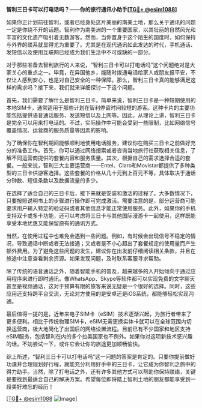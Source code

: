 **智利三日卡可以打电话吗？——你的旅行通讯小助手[[TG💪+ @esim1088](https://t.me/s/esim1088)]**

如果你正计划前往智利，或者已经身处这片美丽的南美土地，那么关于通讯的问题一定是你绕不开的话题。智利作为南美洲的一个重要国家，以其壮丽的自然风光和丰富的文化遗产吸引着无数游客。然而，当你置身于这个陌生的国度时，如何保持与外界的联系就显得尤为重要了。尤其是在现代通讯如此发达的时代，手机通话、发短信以及使用互联网已经成为我们生活中不可或缺的一部分。

对于那些准备去智利旅行的人来说，“智利三日卡可以打电话吗”这个问题绝对是大家关心的重点之一。毕竟，在异国他乡，能随时拨通电话给家人或朋友报平安，不仅让人感到安心，也是对自己安全的一种保障。那么，智利三日卡真的能够满足这样的需求吗？接下来，我们就来详细探讨一下这个问题。

首先，我们需要了解什么是智利三日卡。简单来说，智利三日卡是一种短期使用的本地SIM卡，通常适用于那些计划在智利停留时间较短的游客。这种卡片的主要功能包括提供语音通话服务、发送短信以及上网等。因此，从理论上讲，智利三日卡是完全可以用来打电话的。不过，实际操作中可能会受到一些限制，比如网络信号覆盖情况、运营商的服务质量等因素的影响。

为了确保你在智利期间能够顺利地使用电话服务，建议你在购买三日卡之前做好充分的准备工作。首先，你可以通过网络搜索或者咨询当地旅行社获取相关信息，了解不同运营商提供的套餐内容和服务质量。其次，根据自己的需求选择合适的套餐。一般来说，智利三大主要运营商——Entel、Claro和Movistar都提供了多种类型的三日卡供游客选择。这些套餐的价格从几十元到上百元不等，具体取决于通话分钟数、短信条数以及数据流量的多少。

在选择了适合自己的三日卡后，接下来就是安装和激活的过程了。大多数情况下，只要按照说明书上的步骤进行操作即可完成激活。需要注意的是，部分运营商可能要求用户输入特定的验证码或者其他信息才能正常使用服务。此外，如果你的手机支持双卡或多卡功能，还可以考虑将三日卡与其他国际漫游卡一起使用，这样既能享受本地优惠又能保留原有的通讯方式。

当然，在使用过程中也难免会遇到一些问题。例如，有时候会出现信号不稳定的情况，导致通话中断或者无法接通；又或者是不小心超出了套餐规定的使用量而产生额外费用。为了避免这些问题的发生，建议你在出发前仔细阅读相关条款，并且在旅途中注意查看剩余资源。如果发现问题，及时联系客服寻求帮助。

除了传统的语音通话之外，随着智能手机的普及，越来越多的人开始倾向于通过应用程序来进行即时通讯。像WhatsApp、Skype等软件都可以实现免费的文字聊天甚至是视频通话，这对于预算有限的旅客来说无疑是一个很好的选择。同时，这些应用还支持跨平台交流，无论对方使用的是安卓还是iOS系统，都能够轻松实现沟通。

最后值得一提的是，近年来电子SIM卡（eSIM）技术逐渐兴起，为旅行者带来了更多便利。相比于传统物理SIM卡，eSIM无需更换实体卡就可以在全球范围内切换运营商，极大地简化了出国后的网络设置流程。目前已有不少国家和地区支持eSIM服务，包括智利在内的多个拉美国家也不例外。如果你对这项新技术感兴趣的话，不妨尝试一下，或许它会让你的旅途更加顺畅愉快。

综上所述，“智利三日卡可以打电话吗”这一问题的答案是肯定的。只要你提前做好功课并合理规划好行程，就能充分利用好手中的三日卡，让它成为你智利之旅中的得力助手。当然，除了打电话之外，还有许多其他方式可以帮助你保持联络，关键是要找到最适合自己的解决方案。希望每位即将踏上智利土地的朋友都能享受到一段美好难忘的经历！

[[TG💪+ @esim1088](https://t.me/s/esim1088) ![Image](https://i.postimg.cc/4NQfJmqS/Snipaste-2025-05-13-00-14-12.png)]